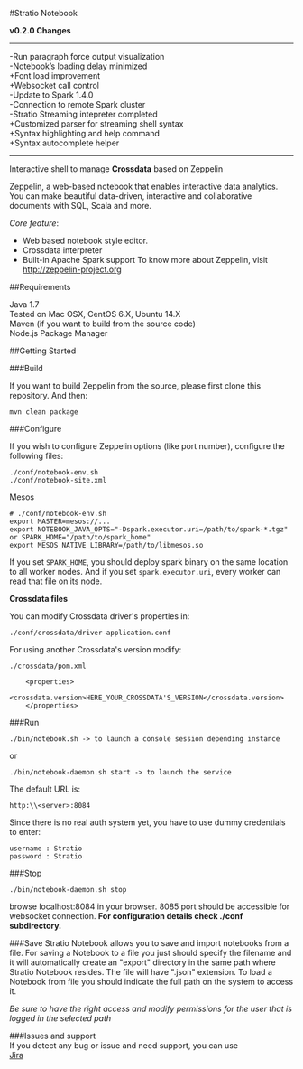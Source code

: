 #Stratio Notebook



**v0.2.0 Changes**

--------------------------------------------------------

-Run paragraph force output visualization   
-Notebook’s loading delay minimized  
    +Font load improvement  
    +Websocket call control  
-Update to Spark 1.4.0   
-Connection to remote Spark cluster  
-Stratio Streaming intepreter completed  
    +Customized parser for streaming shell syntax  
    +Syntax highlighting and help command   
    +Syntax autocomplete helper     
    
--------------------------------------------------------



Interactive shell to manage **Crossdata** based on Zeppelin

Zeppelin, a web-based notebook that enables interactive data analytics. You can make beautiful data-driven, interactive and collaborative documents with SQL, Scala and more.

_Core feature_:

+ Web based notebook style editor.
+ Crossdata interpreter
+ Built-in Apache Spark support
To know more about Zeppelin, visit http://zeppelin-project.org

##Requirements

Java 1.7  
Tested on Mac OSX, CentOS 6.X, Ubuntu 14.X   
Maven (if you want to build from the source code)  
Node.js Package Manager   

##Getting Started


###Build

If you want to build Zeppelin from the source, please first clone this repository. And then:
```
mvn clean package
```

###Configure

If you wish to configure Zeppelin options (like port number), configure the following files:
```
./conf/notebook-env.sh
./conf/notebook-site.xml
```
Mesos

    # ./conf/notebook-env.sh
    export MASTER=mesos://...
    export NOTEBOOK_JAVA_OPTS="-Dspark.executor.uri=/path/to/spark-*.tgz" or SPARK_HOME="/path/to/spark_home"
    export MESOS_NATIVE_LIBRARY=/path/to/libmesos.so
    
If you set `SPARK_HOME`, you should deploy spark binary on the same location to all worker nodes. And if you set `spark.executor.uri`, every worker can read that file on its node.

**Crossdata files**

You can modify Crossdata driver's properties in:  
```
./conf/crossdata/driver-application.conf
```  
For using another Crossdata's version modify:   
```
./crossdata/pom.xml
```  

```
    <properties>
        <crossdata.version>HERE_YOUR_CROSSDATA'S_VERSION</crossdata.version>
    </properties>
```  



###Run
```
./bin/notebook.sh -> to launch a console session depending instance 
```  
or   
```
./bin/notebook-daemon.sh start -> to launch the service
```  

The default URL is:
```
http:\\<server>:8084
```
Since there is no real auth system yet, you have to use dummy credentials to enter:

```
username : Stratio
password : Stratio
```

###Stop
```
./bin/notebook-daemon.sh stop
```

browse localhost:8084 in your browser. 8085 port should be accessible for websocket connection.
**For configuration details check ./conf subdirectory.**

###Save
Stratio Notebook allows you to save and import notebooks from a file.
For saving a Notebook to a file you just should specify the filename and it will automatically create an "export"
directory in the same path where Stratio Notebook resides. The file will have ".json" extension.
To load a Notebook from file you should indicate the full path on the system to access it.

*Be sure to have the right access and modify permissions for the user that is logged in the selected path*  

###Issues and support  
If you detect any bug or issue and need support, you can use  
[Jira](http://crossdata.atlassian.net/)
